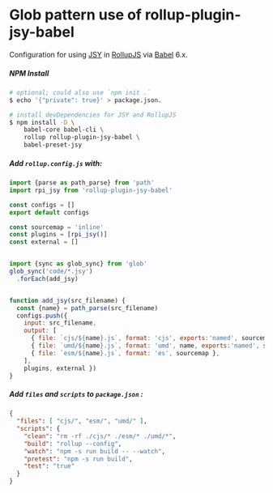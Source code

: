 # Glob pattern use of rollup-plugin-jsy-babel

Configuration for using [JSY](https://github.com/jsy-lang/jsy-lang-docs#readme) in [RollupJS](https://rollupjs.org) via [Babel](https://babeljs.io) 6.x.

##### NPM Install

```bash
# optional; could also use `npm init .`
$ echo '{"private": true}' > package.json.

# install devDependencies for JSY and RollupJS
$ npm install -D \
    babel-core babel-cli \
    rollup rollup-plugin-jsy-babel \
    babel-preset-jsy
```

##### Add `rollup.config.js` with:

```javascript
import {parse as path_parse} from 'path'
import rpi_jsy from 'rollup-plugin-jsy-babel'

const configs = []
export default configs

const sourcemap = 'inline'
const plugins = [rpi_jsy()]
const external = []


import {sync as glob_sync} from 'glob'
glob_sync('code/*.jsy')
  .forEach(add_jsy)


function add_jsy(src_filename) {
  const {name} = path_parse(src_filename)
  configs.push({
    input: src_filename,
    output: [
      { file: `cjs/${name}.js`, format: 'cjs', exports:'named', sourcemap },
      { file: `umd/${name}.js`, format: 'umd', name, exports:'named', sourcemap },
      { file: `esm/${name}.js`, format: 'es', sourcemap },
    ],
    plugins, external })
}
```

##### Add `files` and `scripts` to `package.json` :

```json
{
  "files": [ "cjs/", "esm/", "umd/" ],
  "scripts": {
    "clean": "rm -rf ./cjs/* ./esm/* ./umd/*",
    "build": "rollup --config",
    "watch": "npm -s run build -- --watch",
    "pretest": "npm -s run build",
    "test": "true"
  }
}
```
